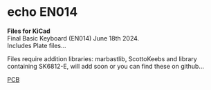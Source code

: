 # echo EN014

**Files for KiCad**  
Final Basic Keyboard (EN014) June 18th 2024.  
Includes Plate files...  

Files require addition libraries: marbastlib, ScottoKeebs and library containing SK6812-E, will add soon or you can find these on github...

[PCB](https://github.com/phpbbireland/echo/blob/main/E014/images/EN014_PCB_2025-06-18_05-26-11.png)

